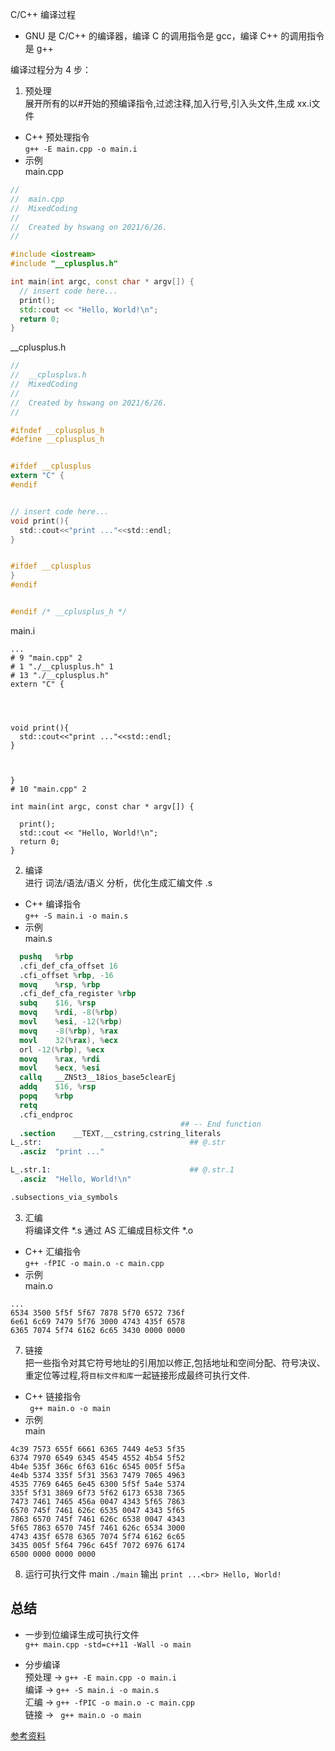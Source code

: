 C/C++ 编译过程<br>
* GNU 是 C/C++ 的编译器，编译 C 的调用指令是 gcc，编译 C++ 的调用指令是 g++

编译过程分为 4 步：<br>
1. 预处理<br>
  展开所有的以#开始的预编译指令,过滤注释,加入行号,引入头文件,生成 xx.i文件<br>
  * C++ 预处理指令<br>
  `g++ -E main.cpp -o main.i`
  * 示例<br>
  main.cpp
  ```.cpp
  //
//  main.cpp
//  MixedCoding
//
//  Created by hswang on 2021/6/26.
//

#include <iostream>
#include "__cplusplus.h"

int main(int argc, const char * argv[]) {
    // insert code here...
    print();
    std::cout << "Hello, World!\n";
    return 0;
}
  ```
  
  __cplusplus.h
  ```.h
  //
//  __cplusplus.h
//  MixedCoding
//
//  Created by hswang on 2021/6/26.
//

#ifndef __cplusplus_h
#define __cplusplus_h


#ifdef __cplusplus
extern "C" {
#endif


// insert code here...
void print(){
    std::cout<<"print ..."<<std::endl;
}


#ifdef __cplusplus
}
#endif


#endif /* __cplusplus_h */

  ```
  main.i 
  ```.i
  ...
# 9 "main.cpp" 2
# 1 "./__cplusplus.h" 1
# 13 "./__cplusplus.h"
extern "C" {




void print(){
    std::cout<<"print ..."<<std::endl;
}



}
# 10 "main.cpp" 2

int main(int argc, const char * argv[]) {

    print();
    std::cout << "Hello, World!\n";
    return 0;
}

  ```
2. 编译<br>
  进行 词法/语法/语义 分析，优化生成汇编文件 .s<br>
  * C++ 编译指令<br>
  `g++ -S main.i -o main.s`
  * 示例<br>
  main.s
  ```.s
  	pushq	%rbp
	.cfi_def_cfa_offset 16
	.cfi_offset %rbp, -16
	movq	%rsp, %rbp
	.cfi_def_cfa_register %rbp
	subq	$16, %rsp
	movq	%rdi, -8(%rbp)
	movl	%esi, -12(%rbp)
	movq	-8(%rbp), %rax
	movl	32(%rax), %ecx
	orl	-12(%rbp), %ecx
	movq	%rax, %rdi
	movl	%ecx, %esi
	callq	__ZNSt3__18ios_base5clearEj
	addq	$16, %rsp
	popq	%rbp
	retq
	.cfi_endproc
                                        ## -- End function
	.section	__TEXT,__cstring,cstring_literals
L_.str:                                 ## @.str
	.asciz	"print ..."

L_.str.1:                               ## @.str.1
	.asciz	"Hello, World!\n"

.subsections_via_symbols
  ```
3. 汇编<br>
  将编译文件 *.s 通过 AS 汇编成目标文件 *.o<br>
  * C++ 汇编指令<br>
  `g++ -fPIC -o main.o -c main.cpp`
  * 示例<br>
  main.o
  ```.o
  ...
6534 3500 5f5f 5f67 7878 5f70 6572 736f
6e61 6c69 7479 5f76 3000 4743 435f 6578
6365 7074 5f74 6162 6c65 3430 0000 0000
  ```
7. 链接<br>
  把一些指令对其它符号地址的引用加以修正,包括地址和空间分配、符号决议、重定位等过程,将`目标文件和库`一起链接形成最终可执行文件.<br>
  * C++ 链接指令<br>
  ` g++ main.o -o main`
  * 示例<br>
  main
  ```
4c39 7573 655f 6661 6365 7449 4e53 5f35
6374 7970 6549 6345 4545 4552 4b54 5f52
4b4e 535f 366c 6f63 616c 6545 005f 5f5a
4e4b 5374 335f 5f31 3563 7479 7065 4963
4535 7769 6465 6e45 6300 5f5f 5a4e 5374
335f 5f31 3869 6f73 5f62 6173 6538 7365
7473 7461 7465 456a 0047 4343 5f65 7863
6570 745f 7461 626c 6535 0047 4343 5f65
7863 6570 745f 7461 626c 6538 0047 4343
5f65 7863 6570 745f 7461 626c 6534 3000
4743 435f 6578 6365 7074 5f74 6162 6c65
3435 005f 5f64 796c 645f 7072 6976 6174
6500 0000 0000 0000 
  ```
 8. 运行可执行文件 main
 `./main`
 输出
 `print ...<br>
  Hello, World!`
  
  ## 总结
  * 一步到位编译生成可执行文件<br>
  `g++ main.cpp -std=c++11 -Wall -o main`<br>
  
  * 分步编译<br>
  预处理 -> `g++ -E main.cpp -o main.i`<br>
  编译 -> `g++ -S main.i -o main.s`<br>
  汇编 -> `g++ -fPIC -o main.o -c main.cpp`<br>
  链接 ->  ` g++ main.o -o main`<br>
  
  
  
  
  [参考资料](https://blog.csdn.net/guochangfei/article/details/81562144)
